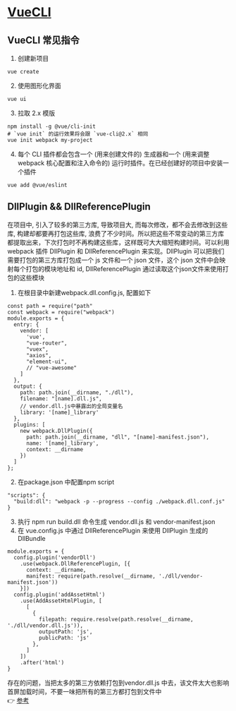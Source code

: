 # [VueCLI](https://cli.vuejs.org/zh/guide/creating-a-project.html#vue-create)

## VueCLI 常见指令
1. 创建新项目
```
vue create
```
2. 使用图形化界面
```
vue ui
```
3. 拉取 2.x 模版
```
npm install -g @vue/cli-init
# `vue init` 的运行效果将会跟 `vue-cli@2.x` 相同
vue init webpack my-project
```
4. 每个 CLI 插件都会包含一个 (用来创建文件的) 生成器和一个 (用来调整 webpack 核心配置和注入命令的) 运行时插件。在已经创建好的项目中安装一个插件
```
vue add @vue/eslint
```

## DllPlugin && DllReferencePlugin
在项目中, 引入了较多的第三方库, 导致项目大, 而每次修改，都不会去修改到这些库, 构建却都要再打包这些库, 浪费了不少时间。所以把这些不常变动的第三方库都提取出来，下次打包时不再构建这些库，这样既可大大缩短构建时间。可以利用 webpack 插件 DllPlugin 和 DllReferencePlugin 来实现。DllPlugin 可以把我们需要打包的第三方库打包成一个 js 文件和一个 json 文件，这个 json 文件中会映射每个打包的模块地址和 id, DllReferencePlugin 通过读取这个json文件来使用打包的这些模块
1. 在根目录中新建webpack.dll.config.js, 配置如下
```
const path = require("path"
const webpack = require("webpack") 
module.exports = {
  entry: {
    vendor: [
      'vue',
      "vue-router",
      "vuex",
      "axios",
      "element-ui",
      // "vue-awesome"
    ]
  },
  output: {
    path: path.join(__dirname, "./dll"),
    filename: "[name].dll.js",
    // vendor.dll.js中暴露出的全局变量名
    library: '[name]_library' 
  },
  plugins: [
    new webpack.DllPlugin({
      path: path.join(__dirname, "dll", "[name]-manifest.json"),
      name: '[name]_library',
      context: __dirname
    })
  ]
};
```
2. 在package.json 中配置npm script
```
"scripts": {
  "build:dll": "webpack -p --progress --config ./webpack.dll.conf.js"
}
```
3. 执行 npm run build.dll 命令生成 vendor.dll.js 和 vendor-manifest.json
4. 在 vue.config.js 中通过 DllReferencePlugin 来使用 DllPlugin 生成的 DllBundle
```
module.exports = {
  config.plugin('vendorDll')
    .use(webpack.DllReferencePlugin, [{
      context: __dirname,
      manifest: require(path.resolve(__dirname, './dll/vendor-manifest.json'))
    }])
  config.plugin('addAssetHtml')
    .use(AddAssetHtmlPlugin, [
      [
        {
          filepath: require.resolve(path.resolve(__dirname, './dll/vendor.dll.js')),
          outputPath: 'js',
          publicPath: 'js'
        },
      ]
    ])
    .after('html')
}
```
存在的问题，当把太多的第三方依赖打包到vendor.dll.js 中去，该文件太大也影响首屏加载时间，不要一味把所有的第三方都打包到文件中  
👉 [参考](https://zhuanlan.zhihu.com/p/26174425)
